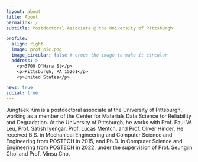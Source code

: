 ```yaml
---
layout: about
title: About
permalink: /
subtitle: Postdoctoral Associate @ the University of Pittsburgh

profile:
  align: right
  image: prof_pic.png
  image_circular: false # crops the image to make it circular
  address: >
    <p>3700 O'Hara St</p>
    <p>Pittsburgh, PA 15261</p>
    <p>United States</p>

news: true
social: true
---
```


Jungtaek Kim is a postdoctoral associate at the University of Pittsburgh, working as a member of the Center for Materials Data Science for Reliability and Degradation. At the University of Pittsburgh, he works with Prof. Paul W. Leu, Prof. Satish Iyengar, Prof. Lucas Mentch, and Prof. Oliver Hinder. He received B.S. in Mechanical Engineering and Computer Science and Engineering from POSTECH in 2015, and Ph.D. in Computer Science and Engineering from POSTECH in 2022, under the supervision of Prof. Seungjin Choi and Prof. Minsu Cho.
